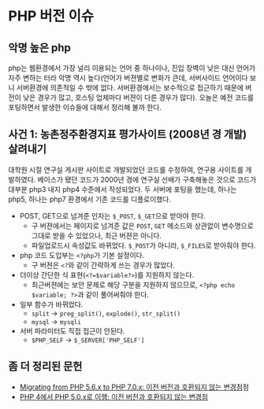 # PHP 버전 이슈

## 악명 높은 php

php는 웹환경에서 가장 널리 이용되는 언어 중 하나이나, 진입 장벽이 낮은 대신 언어가 자주 변하는 터라 악명 역시 높다(언어가 버젼별로 변화가 큰데, 서버사이드 언어이다 보니 서버환경에 의존적일 수 밖에 없다. 서버환경에서는 보수적으로 접근하기 때문에 버전이 낮은 경우가 많고, 호스팅 업체마다 버젼이 다른 경우가 많다). 오늘은 예전 코드를 포팅하면서 발생한 이슈들에 대해서 정리해 볼까 한다.

## 사건 1: 농촌정주환경지표 평가사이트 (2008년 경 개발) 살려내기

대학원 시절 연구실 게시판 사이트로 개발되었던 코드를 수정하여, 연구용 사이트를 개발하였다.
베이스가 됐던 코드가 2000년 경에 연구실 선배가 구축해놓은 것으로 코드가 대부분 php3 내지 php4 수준에서 작성되었다.
두 서버에 포팅을 했는데, 하나는 php5, 하나는 php7 환경에서 기존 코드를 디플로이했다.

* POST, GET으로 넘겨준 인자는 `$_POST`, `$_GET`으로 받아야 한다.
  * 구 버젼에서는 페이지로 넘겨준 값은 `POST`, `GET` 메소드와 상관없이 변수명으로 그대로 받을 수 있었으나, 최근 버젼은 아니다.
  * 파일업로드시 속성값도 바뀌었다. `$_POST`가 아니라, `$_FILES`로 받아줘야 한다.
* php 코드 도입부는 `<?php`가 기본 설정이다.
  * 구 버젼은 `<?`와 같이 간략하게 쓰는 경우가 많았다.
* 더이상 간단한 식 표현(`<?=$variable?>`)를 지원하지 않는다.
  * 최근버젼에는 보안 문제로 해당 구분을 지원하지 않으므로, `<?php echo $variable; ?>`과 같이 풀어써줘야 한다.
* 일부 함수가 바뀌었다.
  * `split` -> `preg_split()`, `explode()`, `str_split()`
  * `mysql` -> `mysqli`
* 서버 파라미터도 직접 접근이 안된다.
  * `$PHP_SELF` -> `$_SERVER['PHP_SELF']`

## 좀 더 정리된 문헌

* [Migrating from PHP 5.6.x to PHP 7.0.x: 이전 버전과 호환되지 않는 변경점](http://php.net/manual/kr/migration70.incompatible.php)점
* [PHP 4에서 PHP 5.0.x로 이행: 이전 버전과 호환되지 않는 변경점](http://php.net/manual/kr/migration5.incompatible.php)
